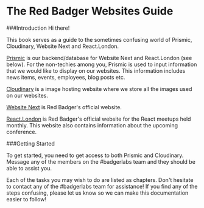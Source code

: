 # The Red Badger Websites Guide


###Introduction
Hi there!

This book serves as a guide to the sometimes confusing world of Prismic, Cloudinary,  Website Next and React.London.

[Prismic](https://prismic.io/) is our backend/database for Website Next and React.London (see below). For the non-techies among you, Prismic is used to input information that we would like to display on our websites. This information includes news items, events, employees, blog posts etc.

[Cloudinary](http://cloudinary.com/) is a image hosting website where we store all the images used on our websites.

[Website Next](https://red-badger.com/) is Red Badger's official website.

[React.London](https://react.london) is Red Badger's official website for the React meetups held monthly. This website also contains information about the upcoming conference.

###Getting Started

To get started, you need to get access to both Prismic and Cloudinary. Message any of the members on the #badgerlabs team and they should be able to assist you.

Each of the tasks you may wish to do are listed as chapters. Don't hesitate to contact any of the #badgerlabs team for assistance! If you find any of the steps confusing, please let us know so we can make this documentation easier to follow!
